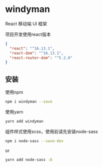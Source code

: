 # windyman

React 移动端 UI 框架

项目开发使用react版本
```json
{
  "react": "^16.13.1",
  "react-dom": "^16.13.1",
  "react-router-dom": "^5.2.0"
}
```

## 安装
使用npm
```bash
npm i windyman --save
```
使用yarn
```bash
yarn add windyman
```
组件样式使用scss，使用前请先安装node-sass
```bash
npm i node-sass --save-dev
```
or
```bash
yarn add node-sass -D
```
